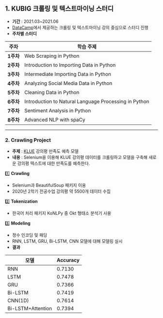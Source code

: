 ## 1. KUBIG 크롤링 및 텍스트마이닝 스터디
- **기간** : 2021.03~2021.06
- [DataCamp](https://www.datacamp.com)에서 제공하는 크롤링 및 텍스트마이닝 강의 중심으로 스터디 진행
- **주차별 스터디**

**주차**|**학습 주제**
|------|---|
|**1주차**|Web Scraping in Python|
|**2주차**|Introduction to Importing Data in Python|
|**3주차**|Intermediate Importing Data in Python|
|**4주차**|Analyzing Social Media Data in Python|
|**5주차**|Cleaning Data in Python|
|**6주차**|Introduction to Natural Language Processing in Python|
|**7주차**|Sentiment Analysis in Python|
|**8주차**|Advanced NLP with spaCy|

-----------------------------------------------------------------------------------

### 2. Crawling Project
- **주제** : [KLUE](https://klue.kr/) 강의평 만족도 예측 모델
- **내용** : Selenium을 이용해 KLUE 강의평 데이터를 크롤링하고 모델을 구축해 새로운 강의평 텍스트에 대한 만족도를 예측한다.

1️⃣ **Crawling**
- Selenium과 BeautifulSoup 패키지 이용
- 2020년 2학기 전공수업 강의평 약 5500개 데이터 수집

2️⃣ **Tokenization**
- 한국어 처리 패키지 KoNLPy 중 Okt 형태소 분석기 사용

3️⃣ **Modeling**
- 정수 인코딩 및 패딩
- RNN, LSTM, GRU, Bi-LSTM, CNN 모델에 대해 모델링 실시
- **결과**

모델|Accuracy
|------|---|
|RNN|0.7130|
|LSTM|0.7478|
|GRU|0.7366|
|Bi-LSTM|0.7419|
|CNN(1D)|0.7614|
|Bi-LSTM+Attention|0.7394|

